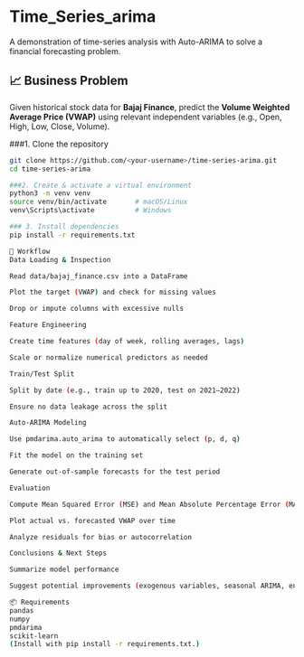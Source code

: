 # Time_Series_arima

A demonstration of time-series analysis with Auto-ARIMA to solve a financial forecasting problem.

## 📈 Business Problem
Given historical stock data for **Bajaj Finance**, predict the **Volume Weighted Average Price (VWAP)** using relevant independent variables (e.g., Open, High, Low, Close, Volume).

###1. Clone the repository
```bash
git clone https://github.com/<your-username>/time-series-arima.git
cd time-series-arima

###2. Create & activate a virtual environment
python3 -m venv venv
source venv/bin/activate       # macOS/Linux
venv\Scripts\activate          # Windows

### 3. Install dependencies
pip install -r requirements.txt

🧰 Workflow
Data Loading & Inspection

Read data/bajaj_finance.csv into a DataFrame

Plot the target (VWAP) and check for missing values

Drop or impute columns with excessive nulls

Feature Engineering

Create time features (day of week, rolling averages, lags)

Scale or normalize numerical predictors as needed

Train/Test Split

Split by date (e.g., train up to 2020, test on 2021–2022)

Ensure no data leakage across the split

Auto-ARIMA Modeling

Use pmdarima.auto_arima to automatically select (p, d, q)

Fit the model on the training set

Generate out-of-sample forecasts for the test period

Evaluation

Compute Mean Squared Error (MSE) and Mean Absolute Percentage Error (MAPE)

Plot actual vs. forecasted VWAP over time

Analyze residuals for bias or autocorrelation

Conclusions & Next Steps

Summarize model performance

Suggest potential improvements (exogenous variables, seasonal ARIMA, ensemble methods)

📦 Requirements
pandas
numpy
pmdarima
scikit-learn
(Install with pip install -r requirements.txt.)

